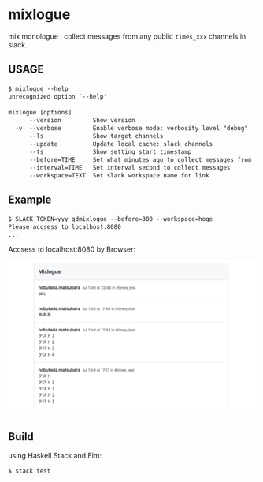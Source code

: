 # mixlogue

mix monologue : collect messages from any public `times_xxx` channels in slack.

## USAGE

```
$ mixlogue --help
unrecognized option `--help'

mixlogue [options]
      --version         Show version
  -v  --verbose         Enable verbose mode: verbosity level "debug"
      --ls              Show target channels
      --update          Update local cache: slack channels
      --ts              Show setting start timestamp
      --before=TIME     Set what minutes ago to collect messages from
      --interval=TIME   Set interval second to collect messages
      --workspace=TEXT  Set slack workspace name for link
```

## Example

```
$ SLACK_TOKEN=yyy gdmixlogue --before=300 --workspace=hoge
Please accsess to localhost:8080
...
```

Accsess to localhost:8080 by Browser:

![](./image/example.png)

## Build

using Haskell Stack and Elm:

```
$ stack test
```
